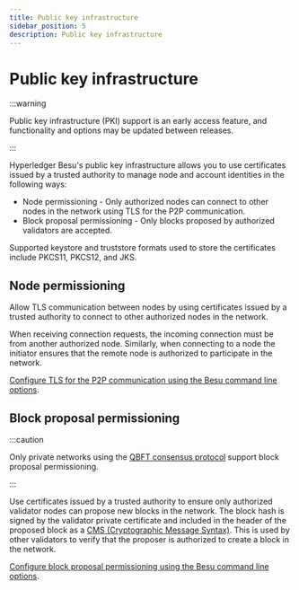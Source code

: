 ```yaml
---
title: Public key infrastructure
sidebar_position: 5
description: Public key infrastructure
---
```


# Public key infrastructure

:::warning

Public key infrastructure (PKI) support is an early access feature, and functionality and options may be updated between releases.

:::

Hyperledger Besu's public key infrastructure allows you to use certificates issued by a trusted authority to manage node and account identities in the following ways:

- Node permissioning - Only authorized nodes can connect to other nodes in the network using TLS for the P2P communication.
- Block proposal permissioning - Only blocks proposed by authorized validators are accepted.

Supported keystore and truststore formats used to store the certificates include PKCS11, PKCS12, and JKS.

## Node permissioning

Allow TLS communication between nodes by using certificates issued by a trusted authority to connect to other authorized nodes in the network.

When receiving connection requests, the incoming connection must be from another authorized node. Similarly, when connecting to a node the initiator ensures that the remote node is authorized to participate in the network.

[Configure TLS for the P2P communication using the Besu command line options](../how-to/configure/tls/p2p.md).

## Block proposal permissioning

:::caution

Only private networks using the [QBFT consensus protocol] support block proposal permissioning.

:::

Use certificates issued by a trusted authority to ensure only authorized validator nodes can propose new blocks in the network. The block hash is signed by the validator private certificate and included in the header of the proposed block as a [CMS (Cryptographic Message Syntax)]. This is used by other validators to verify that the proposer is authorized to create a block in the network.

[Configure block proposal permissioning using the Besu command line options](../how-to/configure/block-proposal-permissioning.md).

[QBFT consensus protocol]: ../how-to/configure/consensus/qbft.md
[CMS (Cryptographic Message Syntax)]: https://en.wikipedia.org/wiki/Cryptographic_Message_Syntax
